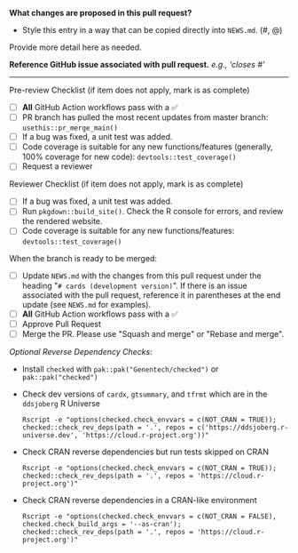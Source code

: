 **What changes are proposed in this pull request?**
* Style this entry in a way that can be copied directly into `NEWS.md`. (#<issue number>, @<username>)

Provide more detail here as needed.

**Reference GitHub issue associated with pull request.** _e.g., 'closes #<issue number>'_


--------------------------------------------------------------------------------

Pre-review Checklist (if item does not apply, mark is as complete)
- [ ] **All** GitHub Action workflows pass with a :white_check_mark:
- [ ] PR branch has pulled the most recent updates from master branch: `usethis::pr_merge_main()`
- [ ] If a bug was fixed, a unit test was added.
- [ ] Code coverage is suitable for any new functions/features (generally, 100% coverage for new code): `devtools::test_coverage()`
- [ ] Request a reviewer

Reviewer Checklist (if item does not apply, mark is as complete)

- [ ] If a bug was fixed, a unit test was added.
- [ ] Run `pkgdown::build_site()`. Check the R console for errors, and review the rendered website.
- [ ] Code coverage is suitable for any new functions/features: `devtools::test_coverage()`

When the branch is ready to be merged:
- [ ] Update `NEWS.md` with the changes from this pull request under the heading "`# cards (development version)`". If there is an issue associated with the pull request, reference it in parentheses at the end update (see `NEWS.md` for examples).
- [ ] **All** GitHub Action workflows pass with a :white_check_mark:
- [ ] Approve Pull Request
- [ ] Merge the PR. Please use "Squash and merge" or "Rebase and merge".

_Optional Reverse Dependency Checks_:

- Install `checked` with `pak::pak("Genentech/checked")` or `pak::pak("checked")`
- Check dev versions of `cardx`, `gtsummary`, and `tfrmt` which are in the `ddsjoberg` R Universe

  ```shell
  Rscript -e "options(checked.check_envvars = c(NOT_CRAN = TRUE)); checked::check_rev_deps(path = '.', repos = c('https://ddsjoberg.r-universe.dev', 'https://cloud.r-project.org'))"
  ```

- Check CRAN reverse dependencies but run tests skipped on CRAN

  ```shell
  Rscript -e "options(checked.check_envvars = c(NOT_CRAN = TRUE)); checked::check_rev_deps(path = '.', repos = 'https://cloud.r-project.org')"
  ```

- Check CRAN reverse dependencies in a CRAN-like environment

  ```shell
  Rscript -e "options(checked.check_envvars = c(NOT_CRAN = FALSE), checked.check_build_args = '--as-cran'); checked::check_rev_deps(path = '.', repos = 'https://cloud.r-project.org')"
  ```
